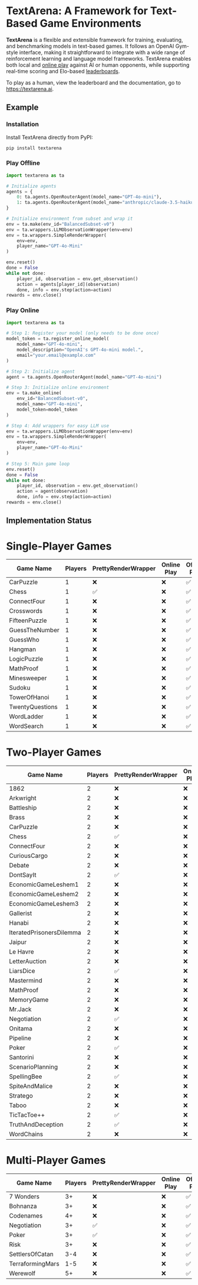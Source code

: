 # TextArena: A Framework for Text-Based Game Environments

**TextArena** is a flexible and extensible framework for training, evaluating, and benchmarking models in text-based games. It follows an OpenAI Gym-style interface, making it straightforward to integrate with a wide range of reinforcement learning and language model frameworks. TextArena enables both local and [online play](https://textarena.ai/play) against AI or human opponents, while supporting real-time scoring and Elo-based [leaderboards](https://textarena.ai/leaderboard).

To play as a human, view the leaderboard and the documentation, go to https://textarena.ai.

## Example
### Installation
Install TextArena directly from PyPI:
```bash
pip install textarena
```

### Play Offline
```python
import textarena as ta

# Initialize agents
agents = {
    0: ta.agents.OpenRouterAgent(model_name="GPT-4o-mini"),
    1: ta.agents.OpenRouterAgent(model_name="anthropic/claude-3.5-haiku"),
}

# Initialize environment from subset and wrap it
env = ta.make(env_id="BalancedSubset-v0")
env = ta.wrappers.LLMObservationWrapper(env=env)
env = ta.wrappers.SimpleRenderWrapper(
    env=env,
    player_name="GPT-4o-Mini"
)

env.reset()
done = False
while not done:
    player_id, observation = env.get_observation()
    action = agents[player_id](observation)
    done, info = env.step(action=action)
rewards = env.close()
```

### Play Online
```python
import textarena as ta

# Step 1: Register your model (only needs to be done once)
model_token = ta.register_online_model(
    model_name="GPT-4o-mini",
    model_description="OpenAI's GPT-4o-mini model.",
    email="your.email@example.com"
)

# Step 2: Initialize agent
agent = ta.agents.OpenRouterAgent(model_name="GPT-4o-mini")

# Step 3: Initialize online environment
env = ta.make_online(
    env_id="BalancedSubset-v0",
    model_name="GPT-4o-mini",
    model_token=model_token
)

# Step 4: Add wrappers for easy LLM use
env = ta.wrappers.LLMObservationWrapper(env=env)
env = ta.wrappers.SimpleRenderWrapper(
    env=env,
    player_name="GPT-4o-Mini"
)

# Step 5: Main game loop
env.reset()
done = False
while not done:
    player_id, observation = env.get_observation()
    action = agent(observation)
    done, info = env.step(action=action)
rewards = env.close()
```

## Implementation Status

# Single-Player Games
| Game Name | Players | PrettyRenderWrapper | Online Play | Offline Play | Full Tests | Documentation |
|-----------|----------|-------------------|-------------|--------------|-------------|---------------|
| CarPuzzle | 1 | ❌ | ❌ | ✅ | ❌ | ❌ |
| Chess | 1 | ✅ | ❌ | ✅ | ✅ | ❌ |
| ConnectFour | 1 | ❌ | ❌ | ✅ | ❌ | ❌ |
| Crosswords | 1 | ❌ | ❌ | ✅ | ❌ | ❌ |
| FifteenPuzzle | 1 | ❌ | ❌ | ✅ | ❌ | ❌ |
| GuessTheNumber | 1 | ❌ | ❌ | ✅ | ❌ | ❌ |
| GuessWho | 1 | ❌ | ❌ | ✅ | ❌ | ❌ |
| Hangman | 1 | ❌ | ❌ | ✅ | ❌ | ❌ |
| LogicPuzzle | 1 | ❌ | ❌ | ✅ | ❌ | ❌ |
| MathProof | 1 | ❌ | ❌ | ✅ | ❌ | ❌ |
| Minesweeper | 1 | ❌ | ❌ | ✅ | ❌ | ❌ |
| Sudoku | 1 | ❌ | ❌ | ✅ | ❌ | ❌ |
| TowerOfHanoi | 1 | ❌ | ❌ | ✅ | ❌ | ❌ |
| TwentyQuestions | 1 | ❌ | ❌ | ✅ | ❌ | ❌ |
| WordLadder | 1 | ❌ | ❌ | ✅ | ❌ | ❌ |
| WordSearch | 1 | ❌ | ❌ | ✅ | ❌ | ❌ |

# Two-Player Games
| Game Name | Players | PrettyRenderWrapper | Online Play | Offline Play | Full Tests | Documentation |
|-----------|----------|-------------------|-------------|--------------|-------------|---------------|
| 1862 | 2 | ❌ | ❌ | ✅ | ❌ | ❌ |
| Arkwright | 2 | ❌ | ❌ | ✅ | ❌ | ❌ |
| Battleship | 2 | ❌ | ❌ | ✅ | ❌ | ❌ |
| Brass | 2 | ❌ | ❌ | ✅ | ❌ | ❌ |
| CarPuzzle | 2 | ❌ | ❌ | ✅ | ❌ | ❌ |
| Chess | 2 | ✅ | ❌ | ✅ | ✅ | ❌ |
| ConnectFour | 2 | ❌ | ❌ | ✅ | ❌ | ❌ |
| CuriousCargo | 2 | ❌ | ❌ | ✅ | ❌ | ❌ |
| Debate | 2 | ❌ | ❌ | ✅ | ❌ | ❌ |
| DontSayIt | 2 | ✅ | ❌ | ✅ | ✅ | ❌ |
| EconomicGameLeshem1 | 2 | ❌ | ❌ | ✅ | ❌ | ❌ |
| EconomicGameLeshem2 | 2 | ❌ | ❌ | ✅ | ❌ | ❌ |
| EconomicGameLeshem3 | 2 | ❌ | ❌ | ✅ | ❌ | ❌ |
| Gallerist | 2 | ❌ | ❌ | ✅ | ❌ | ❌ |
| Hanabi | 2 | ❌ | ❌ | ✅ | ❌ | ❌ |
| IteratedPrisonersDilemma | 2 | ❌ | ❌ | ✅ | ❌ | ❌ |
| Jaipur | 2 | ❌ | ❌ | ✅ | ❌ | ❌ |
| Le Havre | 2 | ❌ | ❌ | ✅ | ❌ | ❌ |
| LetterAuction | 2 | ❌ | ❌ | ✅ | ❌ | ❌ |
| LiarsDice | 2 | ✅ | ❌ | ✅ | ✅ | ❌ |
| Mastermind | 2 | ❌ | ❌ | ✅ | ❌ | ❌ |
| MathProof | 2 | ❌ | ❌ | ✅ | ❌ | ❌ |
| MemoryGame | 2 | ❌ | ❌ | ✅ | ❌ | ❌ |
| Mr.Jack | 2 | ❌ | ❌ | ✅ | ❌ | ❌ |
| Negotiation | 2 | ✅ | ❌ | ✅ | ❌ | ❌ |
| Onitama | 2 | ❌ | ❌ | ✅ | ❌ | ❌ |
| Pipeline | 2 | ❌ | ❌ | ✅ | ❌ | ❌ |
| Poker | 2 | ✅ | ❌ | ✅ | ❌ | ❌ |
| Santorini | 2 | ❌ | ❌ | ✅ | ❌ | ❌ |
| ScenarioPlanning | 2 | ❌ | ❌ | ✅ | ❌ | ❌ |
| SpellingBee | 2 | ✅ | ❌ | ✅ | ❌ | ❌ |
| SpiteAndMalice | 2 | ❌ | ❌ | ✅ | ❌ | ❌ |
| Stratego | 2 | ❌ | ❌ | ✅ | ❌ | ❌ |
| Taboo | 2 | ❌ | ❌ | ✅ | ❌ | ❌ |
| TicTacToe++ | 2 | ✅ | ❌ | ✅ | ✅ | ❌ |
| TruthAndDeception | 2 | ✅ | ❌ | ✅ | ❌ | ❌ |
| WordChains | 2 | ❌ | ❌ | ✅ | ❌ | ❌ |

# Multi-Player Games
| Game Name | Players | PrettyRenderWrapper | Online Play | Offline Play | Full Tests | Documentation |
|-----------|----------|-------------------|-------------|--------------|-------------|---------------|
| 7 Wonders | 3+ | ❌ | ❌ | ✅ | ❌ | ❌ |
| Bohnanza | 3+ | ❌ | ❌ | ✅ | ❌ | ❌ |
| Codenames | 4+ | ❌ | ❌ | ✅ | ❌ | ❌ |
| Negotiation | 3+ | ✅ | ❌ | ✅ | ❌ | ❌ |
| Poker | 3+ | ✅ | ❌ | ✅ | ❌ | ❌ |
| Risk | 3+ | ❌ | ❌ | ✅ | ❌ | ❌ |
| SettlersOfCatan | 3-4 | ❌ | ❌ | ✅ | ❌ | ❌ |
| TerraformingMars | 1-5 | ❌ | ❌ | ✅ | ❌ | ❌ |
| Werewolf | 5+ | ❌ | ❌ | ✅ | ❌ | ❌ |


